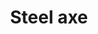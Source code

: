 ---
layout: item
title: Steel axe
item-id: 1353
datatable: true
id: 1353
name: "Steel axe"
monsters:
  - id: 1026
    name: "Bandit"
    combat_level: 22
    wiki_url: "https://oldschool.runescape.wiki/w/Bandit#Level_22"
    drops:
      - quantity: "1"
        rarity: 0.0078125
    image: "https://oldschool.runescape.wiki/images/1/1f/Bandit.png?4ee9f"
  - id: 2005
    name: "Lesser demon"
    combat_level: 82
    wiki_url: "https://oldschool.runescape.wiki/w/Lesser_demon#Level_82"
    drops:
      - quantity: "1"
        rarity: 0.03125
    image: "https://oldschool.runescape.wiki/images/6/6d/Lesser_demon.png?65f08"
  - id: 2025
    name: "Greater demon"
    combat_level: 92
    wiki_url: "https://oldschool.runescape.wiki/w/Greater_demon#Level_92"
    drops:
      - quantity: "1"
        rarity: 0.0234375
    image: "https://oldschool.runescape.wiki/images/5/56/Greater_demon.png?f293e"
  - id: 2085
    name: "Ice giant"
    combat_level: 53
    wiki_url: "https://oldschool.runescape.wiki/w/Ice_giant#Level_53"
    drops:
      - quantity: "1"
        rarity: 0.03125
    image: "https://oldschool.runescape.wiki/images/9/96/Ice_giant.png?20915"
---